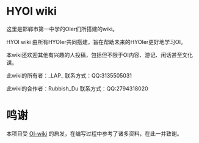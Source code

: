 # HYOI wiki

这里是邯郸市第一中学的OIer们所搭建的wiki。

HYOI wiki 由所有HYOIer共同搭建，旨在帮助未来的HYOIer更好地学习OI。

本wiki还欢迎其他有兴趣的人投稿，包括但不限于OI内容、游记、闲话甚至文化课。

此wiki的所有者：\_LAP\_ 联系方式：QQ:3135505031

此wiki的合作者：Rubbish_Du 联系方式：QQ:2794318020

# 鸣谢

本项目受 [OI-wiki](https://github.com/OI-wiki/OI-wiki) 的启发，在编写过程中参考了诸多资料，在此一并致谢。
